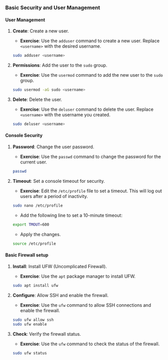 ### Basic Security and User Management

#### User Management


1. **Create**: Create a new user.
   - **Exercise**: Use the `adduser` command to create a new user. Replace `<username>` with the desired username.
   ```bash
   sudo adduser <username>
   ```

2. **Permissions**: Add the user to the `sudo` group.
   - **Exercise**: Use the `usermod` command to add the new user to the `sudo` group.
   ```bash
   sudo usermod -aG sudo <username>
   ```

3. **Delete**: Delete the user.
   - **Exercise**: Use the `deluser` command to delete the user. Replace `<username>` with the username you created.
   ```bash
   sudo deluser <username>
   ```

#### Console Security

1. **Password**: Change the user password.
   - **Exercise**: Use the `passwd` command to change the password for the current user.
   ```bash
   passwd
   ```

2. **Timeout**: Set a console timeout for security.
   - **Exercise**: Edit the `/etc/profile` file to set a timeout. This will log out users after a period of inactivity.
   ```bash
   sudo nano /etc/profile
   ```
   - Add the following line to set a 10-minute timeout:
   ```bash
   export TMOUT=600
   ```
   - Apply the changes.
   ```bash
   source /etc/profile
   ```

#### Basic Firewall setup

1. **Install**: Install UFW (Uncomplicated Firewall).
   - **Exercise**: Use the `apt` package manager to install UFW.
   ```bash
   sudo apt install ufw
   ```

2. **Configure**: Allow SSH and enable the firewall.
   - **Exercise**: Use the `ufw` command to allow SSH connections and enable the firewall.
   ```bash
   sudo ufw allow ssh
   sudo ufw enable
   ```

3. **Check**: Verify the firewall status.
   - **Exercise**: Use the `ufw` command to check the status of the firewall.
   ```bash
   sudo ufw status
   ```
